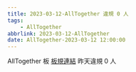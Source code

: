 ```yaml
---
title: 2023-03-12-AllTogether 違規 0 人
tags:
    - AllTogether
abbrlink: 2023-03-12-AllTogether
date: AllTogether-2023-03-12 12:00:00
---
```

AllTogether 板 [板規連結](https://www.ptt.cc/bbs/AllTogether/M.1643211430.A.5FB.html)
昨天違規 0 人
